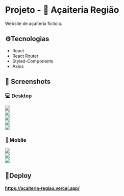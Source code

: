 # Projeto - 🍧 Açaiteria Região
Website de açaiteria fictícia.

## ⚙️Tecnologias

- React
- React Router
- Styled-Components
- Axios

## 📸 Screenshots

### 💻 Desktop

<img src="./public/screenshots/screen01.png"></br>
<img src="./public/screenshots/screen02.png"></br>
<img src="./public/screenshots/screen03.png"></br>
<img src="./public/screenshots/screen04.png"></br>
<img src="./public/screenshots/screen05.png"></br>

### 📱 Mobile

<img src="./public/screenshots/screen06.png"></br>
<img src="./public/screenshots/screen07.png"></br>
<img src="./public/screenshots/screen08.png"></br>

## 🔗Deploy

#### https://acaiteria-regiao.vercel.app/
